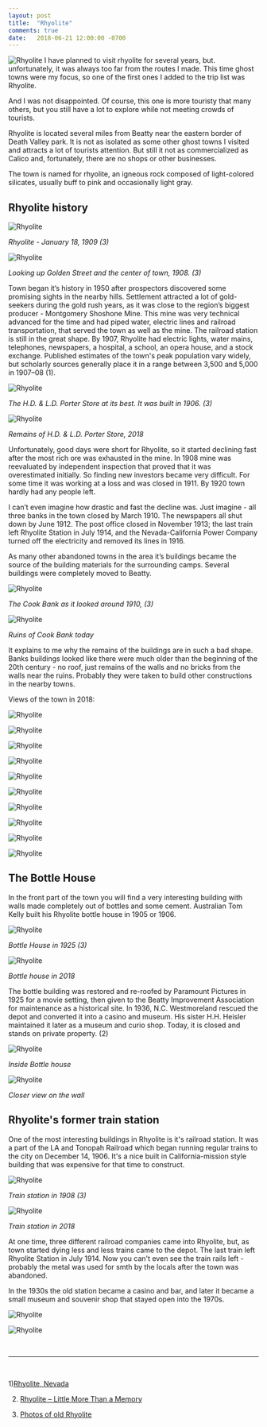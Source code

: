 ```yaml
---
layout: post
title:  "Rhyolite"
comments: true
date:   2018-06-21 12:00:00 -0700
---
```


![Rhyolite][rhyolite1]
I have planned to visit rhyolite for several years, but. unfortunately, it was always too far from the routes I made. This time ghost towns were my focus, so one of the first ones I added to the trip list was Rhyolite. 

And I was not disappointed. Of course, this one is more touristy that many others, but you still have a lot to explore while not meeting crowds of tourists. 

Rhyolite is located several miles from Beatty near the eastern border of Death Valley park. It is not as isolated as some other ghost towns I visited and attracts a lot of tourists attention. But still it not as commercialized as Calico and, fortunately, there are no shops or other businesses. 

The town is named for rhyolite, an igneous rock composed of light-colored silicates, usually buff to pink and occasionally light gray. 

<h2>Rhyolite history</h2>

![Rhyolite][rhyolite-old1]

<i>Rhyolite - January 18, 1909 (3)</i>

![Rhyolite][rhyolite-old3]

<i>Looking up Golden Street and the center of town, 1908. (3)</i>


Town began it’s history in 1950 after prospectors discovered some promising sights in the nearby hills. Settlement attracted a lot of gold-seekers during the gold rush years, as it was close to the region’s biggest producer - Montgomery Shoshone Mine. This mine was very technical advanced for the time and had piped water, electric lines and railroad transportation, that served the town as well as the mine. The railroad station is still in the great shape. By 1907, Rhyolite had electric lights, water mains, telephones, newspapers, a hospital, a school, an opera house, and a stock exchange. Published estimates of the town's peak population vary widely, but scholarly sources generally place it in a range between 3,500 and 5,000 in 1907–08 (1).

![Rhyolite][rhyolite-old4]

<i>The H.D. & L.D. Porter Store at its best. It was built in 1906. (3)</i>

![Rhyolite][rhyolite11]

<i>Remains of H.D. & L.D. Porter Store, 2018</i>


Unfortunately, good days were short for Rhyolite, so it started declining fast after the most rich ore was exhausted in the mine. In 1908 mine was reevaluated by independent inspection that proved that it was overestimated initially. So finding new investors became very difficult. For some time it was working at a loss and was closed in 1911. By 1920 town hardly had any people left.




I can’t even imagine how drastic and fast the decline was. Just imagine - all three banks in the town closed by March 1910. The newspapers all shut down by June 1912. The post office closed in November 1913; the last train left Rhyolite Station in July 1914, and the Nevada-California Power Company turned off the electricity and removed its lines in 1916. 

As many other abandoned towns in the area it’s buildings became the source of the building materials for the surrounding camps. Several buildings were completely moved to Beatty. 

![Rhyolite][rhyolite-old2]

<i>The Cook Bank as it looked around 1910, (3)</i>

![Rhyolite][rhyolite1]

<i>Ruins of Cook Bank today</i>




It explains to me why the remains of the buildings are in such a bad shape. Banks buildings looked like there were much older than the beginning of the 20th century - no roof, just remains of the walls and no bricks from the walls near the ruins. Probably they were taken to build other constructions in the nearby towns. 

Views of the town in 2018:

![Rhyolite][rhyolite23]

![Rhyolite][rhyolite16]

![Rhyolite][rhyolite21]

![Rhyolite][rhyolite2]

![Rhyolite][rhyolite17]

![Rhyolite][rhyolite18]

![Rhyolite][rhyolite19]

![Rhyolite][rhyolite20]

![Rhyolite][rhyolite21]

![Rhyolite][rhyolite22]


<h2>The Bottle House</h2>

In the front part of the town you will find a very interesting building with walls made completely out of bottles and some cement. Australian Tom Kelly built his Rhyolite bottle house in 1905 or 1906.

![Rhyolite][rhyolite-old5]

<i>Bottle House in 1925 (3)</i>

![Rhyolite][rhyolite12]

<i>Bottle house in 2018</i>

The bottle building was restored and re-roofed by Paramount Pictures in 1925 for a movie setting, then given to the Beatty Improvement Association for maintenance as a historical site.
In 1936, N.C. Westmoreland rescued the depot and converted it into a casino and museum. His sister H.H. Heisler maintained it later as a museum and curio shop. Today, it is closed and stands on private property. (2)

![Rhyolite][rhyolite13]

<i>Inside Bottle house</i>

![Rhyolite][rhyolite14]

<i>Closer view on the wall</i>


<h2>Rhyolite's former train station</h2>


One of the most interesting buildings in Rhyolite is it's railroad station. It was a part of the LA and Tonopah Railroad which began running regular trains to the city on December 14, 1906.  ​It's a nice built in California-mission style building that was expensive for that time to construct. 

![Rhyolite][rhyolite-old6]

<i> Train station in 1908 (3)</i>

![Rhyolite][rhyolite4]

<i>Train station in 2018</i>

At one time, three different railroad companies came into Rhyolite, but, as town started dying less and less trains came to the depot. The last train left Rhyolite Station in July 1914. Now you can't even see the train rails left - probably the metal was used for smth by the locals after the town was abandoned.

In the 1930s the old station became a casino and bar, and later it became a small museum and souvenir shop that stayed open into the 1970s.

![Rhyolite][rhyolite5]

![Rhyolite][rhyolite6]

<br>

***

<br>

1)[Rhyolite, Nevada](https://en.wikipedia.org/wiki/Rhyolite,_Nevada)

2) [Rhyolite – Little More Than a Memory](https://www.legendsofamerica.com/nv-rhyolite/2/)

3) [Photos of old Rhyolite](http://backroadswest.com/deathvalley/Rhyolite.htm)

[rhyolite1]: {{site.url}}/assets/img/21062018-Rhyolite/21062018-Rhyolite-10.jpg "Rhyolite view"
[rhyolite2]: {{site.url}}/assets/img/21062018-Rhyolite/21062018-Rhyolite-2.jpg "Rhyolite view"
[rhyolite4]: {{site.url}}/assets/img/21062018-Rhyolite/21062018-Rhyolite-4.jpg "Rhyolite view"
[rhyolite5]: {{site.url}}/assets/img/21062018-Rhyolite/21062018-Rhyolite-5.jpg "Rhyolite view"
[rhyolite6]: {{site.url}}/assets/img/21062018-Rhyolite/21062018-Rhyolite-6.jpg "Rhyolite view"
[rhyolite7]: {{site.url}}/assets/img/21062018-Rhyolite/21062018-Rhyolite-7.jpg "Rhyolite view"
[rhyolite8]: {{site.url}}/assets/img/21062018-Rhyolite/21062018-Rhyolite-8.jpg "Rhyolite view"
[rhyolite9]: {{site.url}}/assets/img/21062018-Rhyolite/21062018-Rhyolite-9.jpg "Rhyolite view"
[rhyolite10]: {{site.url}}/assets/img/21062018-Rhyolite/21062018-Rhyolite-1.jpg "Rhyolite view"
[rhyolite11]: {{site.url}}/assets/img/21062018-Rhyolite/21062018-Rhyolite-11.jpg "Rhyolite view"
[rhyolite12]: {{site.url}}/assets/img/21062018-Rhyolite/21062018-Rhyolite-12.jpg "Rhyolite view"
[rhyolite13]: {{site.url}}/assets/img/21062018-Rhyolite/21062018-Rhyolite-13.jpg "Rhyolite view"
[rhyolite14]: {{site.url}}/assets/img/21062018-Rhyolite/21062018-Rhyolite-14.jpg "Rhyolite view"
[rhyolite15]: {{site.url}}/assets/img/21062018-Rhyolite/21062018-Rhyolite-15.jpg "Rhyolite view"
[rhyolite16]: {{site.url}}/assets/img/21062018-Rhyolite/21062018-Rhyolite-16.jpg "Rhyolite view"
[rhyolite17]: {{site.url}}/assets/img/21062018-Rhyolite/21062018-Rhyolite-17.jpg "Rhyolite view"
[rhyolite18]: {{site.url}}/assets/img/21062018-Rhyolite/21062018-Rhyolite-18.jpg "Rhyolite view"
[rhyolite19]: {{site.url}}/assets/img/21062018-Rhyolite/21062018-Rhyolite-19.jpg "Rhyolite view"
[rhyolite20]: {{site.url}}/assets/img/21062018-Rhyolite/21062018-Rhyolite-20.jpg "Rhyolite view"
[rhyolite21]: {{site.url}}/assets/img/21062018-Rhyolite/21062018-Rhyolite-21.jpg "Rhyolite view"
[rhyolite22]: {{site.url}}/assets/img/21062018-Rhyolite/21062018-Rhyolite-22.jpg "Rhyolite view"
[rhyolite23]: {{site.url}}/assets/img/21062018-Rhyolite/21062018-Rhyolite-23.jpg "Rhyolite view"

[rhyolite-old1]: {{site.url}}/assets/img/21062018-Rhyolite/21062018-Rhyolite-old-1.jpg "Rhyolite view"
[rhyolite-old2]: {{site.url}}/assets/img/21062018-Rhyolite/21062018-Rhyolite-old-2.jpg "Rhyolite view"
[rhyolite-old3]: {{site.url}}/assets/img/21062018-Rhyolite/21062018-Rhyolite-old-3.jpg "Rhyolite view"
[rhyolite-old4]: {{site.url}}/assets/img/21062018-Rhyolite/21062018-Rhyolite-old-4.jpg "Rhyolite view"
[rhyolite-old5]: {{site.url}}/assets/img/21062018-Rhyolite/21062018-Rhyolite-old-5.jpg "Rhyolite view"
[rhyolite-old6]: {{site.url}}/assets/img/21062018-Rhyolite/21062018-Rhyolite-old-6.jpg "Rhyolite view"


 
 